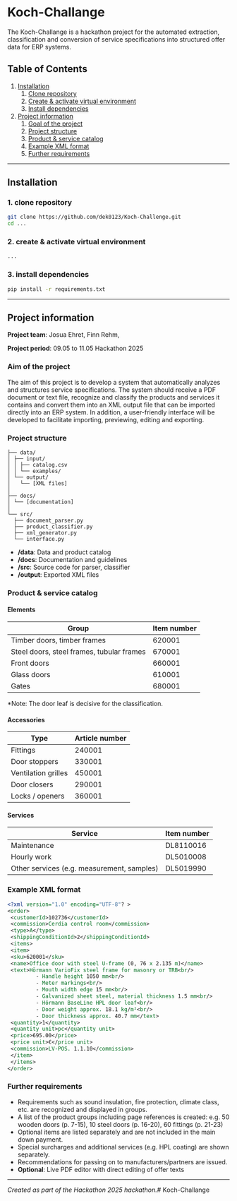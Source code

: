 # Koch-Challange

The Koch-Challange is a hackathon project for the automated extraction, classification and conversion of service specifications into structured offer data for ERP systems.

## Table of Contents

1. [Installation](#installation)  
    1. [Clone repository](#1-repository-clone)  
    2. [Create & activate virtual environment](#2-create--activate--virtual--environment)  
    3. [Install dependencies](#3-install-dependencies)  
2. [Project information](#project-information)  
    1. [Goal of the project](#goal-of-the-project)  
    2. [Project structure](#project-structure)  
    3. [Product & service catalog](#product--service-catalog)  
    4. [Example XML format](#example-xml-format)  
    5. [Further requirements](#further-requirements)  

---

## Installation


### 1. clone repository

```bash
git clone https://github.com/dek0123/Koch-Challenge.git
cd ...
```

### 2. create & activate virtual environment

```bash
...
```

### 3. install dependencies

```bash
pip install -r requirements.txt
````

---

## Project information

**Project team**: Josua Ehret, Finn Rehm, 

**Project period**: 09.05 to 11.05 Hackathon 2025

### Aim of the project

The aim of this project is to develop a system that automatically analyzes and structures service specifications. The system should receive a PDF document or text file, recognize and classify the products and services it contains and convert them into an XML output file that can be imported directly into an ERP system. In addition, a user-friendly interface will be developed to facilitate importing, previewing, editing and exporting.



### Project structure

```mermaid
├── data/
│ ├── input/
│ │ ├── catalog.csv
│ │ └── examples/
│ └── output/
│   └── [XML files]
│
├── docs/
│ └── [documentation]
│
└── src/
  ├── document_parser.py
  ├── product_classifier.py
  ├── xml_generator.py
  └── interface.py
```

- **/data**: Data and product catalog  
- **/docs**: Documentation and guidelines  
- **/src**: Source code for parser, classifier
- **/output**: Exported XML files  

### Product & service catalog

#### Elements

| Group | Item number |
|---------------------------------|----------------|
| Timber doors, timber frames | 620001 |
| Steel doors, steel frames, tubular frames | 670001 |
| Front doors | 660001 |
| Glass doors | 610001 |
| Gates | 680001 |


*Note: The door leaf is decisive for the classification.

#### Accessories

| Type | Article number |
|------------------|----------------|
| Fittings | 240001 |
| Door stoppers | 330001 |
| Ventilation grilles | 450001 |
| Door closers | 290001 |
| Locks / openers | 360001 |

#### Services

| Service | Item number |
|------------------------------------------|----------------|
| Maintenance | DL8110016 |
| Hourly work | DL5010008 |
| Other services (e.g. measurement, samples) | DL5019990 |

### Example XML format


```xml
<?xml version="1.0" encoding="UTF-8"? >
<order>
 <customerId>102736</customerId>
 <commission>Cerdia control room</commission>
 <type>A</type>
 <shippingConditionId>2</shippingConditionId>
 <items>
 <item>
 <sku>620001</sku>
 <name>Office door with steel U-frame (0, 76 x 2.135 m)</name>
 <text>Hörmann VarioFix steel frame for masonry or TRB<br/>
         - Handle height 1050 mm<br/>
         - Meter markings<br/>
         - Mouth width edge 15 mm<br/>
         - Galvanized sheet steel, material thickness 1.5 mm<br/>
         - Hörmann BaseLine HPL door leaf<br/>
         - Door weight approx. 18.1 kg/m²<br/>
         - Door thickness approx. 40.7 mm</text>
 <quantity>1</quantity>
 <quantity unit>pc</quantity unit>
 <price>695.00</price>
 <price unit>€</price unit>
 <commission>LV-POS. 1.1.10</commission>
 </item>
 </items>
</order>
```

### Further requirements

- Requirements such as sound insulation, fire protection, climate class, etc. are recognized and displayed in groups.
- A list of the product groups including page references is created: 
 e.g. 50 wooden doors (p. 7-15), 10 steel doors (p. 16-20), 60 fittings (p. 21-23)
- Optional items are listed separately and are not included in the main down payment.
- Special surcharges and additional services (e.g. HPL coating) are shown separately.
- Recommendations for passing on to manufacturers/partners are issued.
- **Optional**: Live PDF editor with direct editing of offer texts

---


*Created as part of the Hackathon 2025 hackathon.*# Koch-Challange
